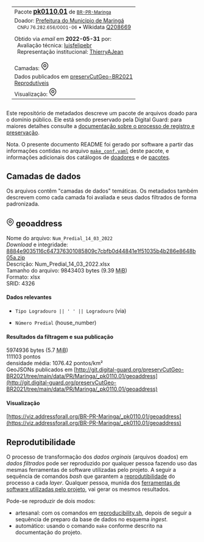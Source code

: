 <aside>
<table align="right" style="padding: 1em">
<tr><td>Pacote <a target="_git" title="link canônico para o git deste pacote" href="http://git.digital-guard.org/preserv-BR/blob/main/data/PR/Maringa/_pk0110.01"><big><b>pk0110.01</b></big></a> de <small><a target="_osmcodes" title="Jurisdição" href="https://osm.codes/BR-PR-Maringa">BR-PR-Maringa</a></small>
</td></tr>
<tr><td>
Doador: <a rel="external" target="_doador" href="NA">Prefeitura do Município de Maringá</a>
<br/>&nbsp; <small>CNPJ 76.282.656/0001-06</small> • Wikidata <a rel="external" target="_doador" title="link descritor Wikidata do doador" href="https://www.wikidata.org/wiki/Q208669">Q208669</a></small><br/>

Obtido via <i>email</i> em <b>2022-05-31</b> por:
<br/>&nbsp; Avaliação técnica: <a rel="external" target="_gitPerson" title="usuário Git" href="https://github.com/luisfelipebr">luisfelipebr</a>
<br/>&nbsp; Representação institucional: <a rel="external" target="_gitPerson" title="usuário Git" href="https://github.com/ThierryAJean">ThierryAJean</a><br/>
</td></tr>
<tr><td>Camadas: <a title="geoaddress" href="#-geoaddress"><img src="https://raw.githubusercontent.com/digital-guard/preserv/main/docs/assets/layerIcon-geoaddress.png" alt="geoaddress" width="20"/></a> </td></tr>
<tr><td>Dados publicados em <a href="http://git.digital-guard.org/preservCutGeo-BR2021/tree/main/data/PR/Maringa/_pk0110.01">preservCutGeo-BR2021</a><br/><a href="#reprodutibilidade">Reprodutíveis</a></td></tr>
<tr><td>Visualização: <a title="geoaddress" href="https://viz.addressforall.org/BR-PR-Maringa/_pk0110.01/geoaddress"><img src="https://raw.githubusercontent.com/digital-guard/preserv/main/docs/assets/layerIcon-geoaddress.png" alt="geoaddress" width="20"/></a> </td></tr>
</table>
</aside>

<section>

Este repositório de metadados descreve um pacote de arquivos doado para o domínio público. Ele está sendo preservado pela Digital Guard: para maiores detalhes consulte a [documentação sobre o processo de registro e preservação](https://wiki.addressforall.org/doc/Documentação_Digital-guard).

Nota. O presente documento README foi gerado por software a partir das informações contidas no arquivo [`make_conf.yaml`](http://git.digital-guard.org/preserv-BR/blob/main/data/PR/Maringa/_pk0110.01/make_conf.yaml) deste pacote, e informações adicionais dos catálogos de [doadores](https://git.digital-guard.org/preserv-BR/blob/main/data/donor.csv) e de [pacotes](https://git.digital-guard.org/preserv-BR/blob/main/data/donatedPack.csv).

# Camadas de dados

Os arquivos contêm "camadas de dados" temáticas. Os metadados também descrevem como cada camada foi avaliada e seus dados filtrados de forma padronizada.

## <img src="https://raw.githubusercontent.com/digital-guard/preserv/main/docs/assets/layerIcon-geoaddress.png" alt="geoaddress" width="20"/> geoaddress

Nome do arquivo: `Num_Predial_14_03_2022`<br/>*Download* e integridade: [8884e9035116c647376301085809c7cbfb0d44841e1f51035b4b286e8648b05a.zip](http://dl.digital-guard.org/8884e9035116c647376301085809c7cbfb0d44841e1f51035b4b286e8648b05a.zip)<br/>Descrição: Num_Predial_14_03_2022.xlsx<br/>Tamanho do arquivo: 9843403 bytes (9.39 <abbr title="mebibyte">MiB</abbr>)<br/>Formato: xlsx<br/>SRID: 4326

#### Dados relevantes
* `Tipo Logradouro || ' ' || Logradouro` (via)

* `Número Predial` (house_number)

#### Resultados da filtragem e sua publicação
5974936 bytes (5.7 <abbr title="mebibyte">MiB</abbr>)<br/>111103 pontos<br/>densidade média: 1076.42 pontos/km²<br/>GeoJSONs publicados em [http://git.digital-guard.org/preservCutGeo-BR2021/tree/main/data/PR/Maringa/_pk0110.01/geoaddress](http://git.digital-guard.org/preservCutGeo-BR2021/tree/main/data/PR/Maringa/_pk0110.01/geoaddress)

#### Visualização
[https://viz.addressforall.org/BR-PR-Maringa/_pk0110.01/geoaddress](https://viz.addressforall.org/BR-PR-Maringa/_pk0110.01/geoaddress)

</section>
<section>

# Reprodutibilidade

O processo de transformação dos *dados orginais* (arquivos doados) em *dados filtrados* pode ser reproduzido por qualquer pessoa fazendo uso das mesmas ferramentas de software utilizadas pelo projeto. A seguir a sequência de comandos *bash* que garantem a [reprodutibilidade](https://en.wikipedia.org/wiki/Reproducibility) do processo a cada *layer*. Qualquer pessoa, munida dos [ferramentas de software utilizadas pelo projeto](https://git.AddressForAll.org/suporte/blob/master/docs/pt/infra.md#ambientes-e-ferramentas-de-uso-geral), vai gerar os mesmos resultados.

Pode-se reproduzir de dois modos:
* artesanal: com os comandos em [reproducibility.sh](http://git.digital-guard.org/preserv-BR/blob/main/data/PR/Maringa/_pk0110.01/reproducibility.sh), depois de seguir a sequência de preparo da base de dados no esquema *ingest*.
* automático: usando o comando `make` conforme descrito na documentação do projeto.

</section>

